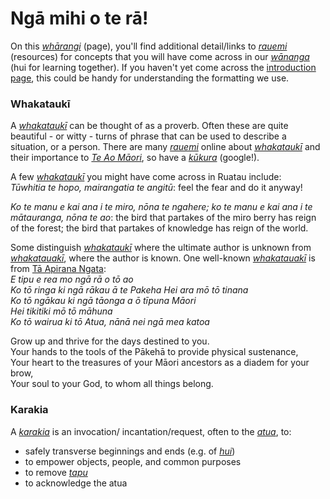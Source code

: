 # Ngā mihi o te rā!
On this [*whārangi*](https://maoridictionary.co.nz/search?idiom=&phrase=&proverb=&loan=&histLoanWords=&keywords=wh%C4%81rangi) (page), you'll find additional detail/links to [*rauemi*](https://maoridictionary.co.nz/search?idiom=&phrase=&proverb=&loan=&histLoanWords=&keywords=rauemi) (resources) for concepts that you will have come across in our [*wānanga*](https://maoridictionary.co.nz/search?idiom=&phrase=&proverb=&loan=&histLoanWords=&keywords=w%C4%81nanga) (hui for learning together). If you haven't yet come across the [introduction page](../index.md), this could be handy for understanding the formatting we use.

### Whakataukī
A [*whakataukī*](https://maoridictionary.co.nz/search?idiom=&phrase=&proverb=&loan=&histLoanWords=&keywords=whakatauk%C4%AB) can be thought of as a proverb. Often these are quite beautiful - or witty - turns of phrase that can be used to describe a situation, or a person. There are many [*rauemi*](https://maoridictionary.co.nz/search?idiom=&phrase=&proverb=&loan=&histLoanWords=&keywords=rauemi) online about [*whakataukī*](https://maoridictionary.co.nz/search?idiom=&phrase=&proverb=&loan=&histLoanWords=&keywords=whakatauk%C4%AB) and their importance to [*Te Ao Māori*](https://translate.google.com/?hl=mi&sl=mi&tl=en&text=te%20ao%20M%C4%81ori%0A&op=translate), so have a [*kūkura*](https://maoridictionary.co.nz/search?idiom=&phrase=&proverb=&loan=&histLoanWords=&keywords=K%C5%ABkara) (google!).  

A few [*whakataukī*](https://maoridictionary.co.nz/search?idiom=&phrase=&proverb=&loan=&histLoanWords=&keywords=whakatauk%C4%AB) you might have come across in Ruatau include:  
*Tūwhitia te hopo, mairangatia te angitū*: feel the fear and do it anyway!  

*Ko te manu e kai ana i te miro, nōna te ngahere; ko te manu e kai ana i te mātauranga, nōna te ao*: the bird that partakes of the miro berry has reign of the forest; the bird that partakes of knowledge has reign of the world.  

Some distinguish [*whakataukī*](https://maoridictionary.co.nz/search?idiom=&phrase=&proverb=&loan=&histLoanWords=&keywords=whakatauk%C4%AB) where the ultimate author is unknown from [*whakatauakī*](https://maoridictionary.co.nz/search?idiom=&phrase=&proverb=&loan=&histLoanWords=&keywords=whakatauaki), where the author is known. One well-known [*whakatauakī*](https://maoridictionary.co.nz/search?idiom=&phrase=&proverb=&loan=&histLoanWords=&keywords=whakatauaki) is from [Tā Apirana Ngata](https://teara.govt.nz/en/biographies/3n5/ngata-apirana-turupa):  
*E tipu e rea mo ngā rā o tō ao  
Ko tō ringa ki ngā rākau ā te Pakeha Hei ara mō tō tinana  
Ko tō ngākau ki ngā tāonga a ō tīpuna Māori  
Hei tikitiki mō tō māhuna  
Ko tō wairua ki tō Atua, nānā nei ngā mea katoa*  

Grow up and thrive for the days destined to you.  
Your hands to the tools of the Pākehā to provide physical sustenance,  
Your heart to the treasures of your Māori ancestors as a diadem for your brow,  
Your soul to your God, to whom all things belong.  

### Karakia
A [*karakia*]([https://maoridictionary.co.nz/search?idiom=&phrase=&proverb=&loan=&histLoanWords=&keywords=whakatauk%C4%AB](https://maoridictionary.co.nz/search?idiom=&phrase=&proverb=&loan=&histLoanWords=&keywords=karakia)) is an invocation/ incantation/request, often to the [*atua*](https://maoridictionary.co.nz/search?idiom=&phrase=&proverb=&loan=&histLoanWords=&keywords=atua), to:
* safely transverse beginnings and ends (e.g. of [*hui*](https://maoridictionary.co.nz/search?idiom=&phrase=&proverb=&loan=&histLoanWords=&keywords=hui))
* to empower objects, people, and common purposes
* to remove [*tapu*](https://maoridictionary.co.nz/search?idiom=&phrase=&proverb=&loan=&histLoanWords=&keywords=tapu)
* to acknowledge the atua
